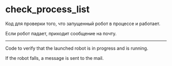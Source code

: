 # check_process_list
Код для проверки того, что запущенный робот в процессе и работает.

Если робот падает, приходит сообщение на почту.


-----------------------------------------------



Code to verify that the launched robot is in progress and is running.

If the robot falls, a message is sent to the mail.
